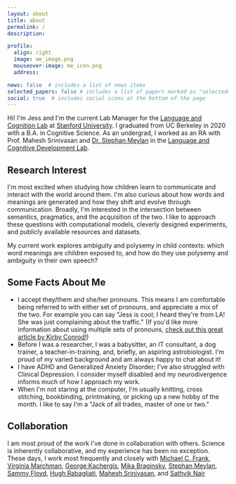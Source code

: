 ```yaml
---
layout: about
title: about
permalink: /
description:

profile:
  align: right
  image: me_image.png
  mouseover-image: me_icon.png
  address:

news: false  # includes a list of news items
selected_papers: false # includes a list of papers marked as "selected={true}"
social: true  # includes social icons at the bottom of the page
---
```


Hi! I'm Jess and I'm the current Lab Manager for the [Language and Cognition Lab](http://langcog.stanford.edu/index.html) at [Stanford University](https://www.stanford.edu/). I graduated from UC Berkeley in 2020 with a B.A. in Cognitive Science. As an undergrad, I worked as an RA with Prof. Mahesh Srinivasan and [Dr. Stephan Meylan](https://stephanmeylan.com/) in the [Language and Cognitive Development Lab](https://lcdlab.berkeley.edu/).

## Research Interest

I'm most excited when studying how children learn to communicate and interact with the world around them. I'm also curious about how words and meanings are generated and how they shift and evolve through communication. Broadly, I'm interested in the intersection between semantics, pragmatics, and the acquisition of the two. I like to approach these questions with computational models, cleverly designed experiments, and publicly available resources and datasets.

My current work explores ambiguity and polysemy in child contexts: which word meanings are children exposed to, and how do they use polysemy and ambiguity in their own speech?

## Some Facts About Me
* I accept they/them and she/her pronouns. This means I am comfortable being referred to with either set of pronouns, and appreciate a mix of the two. For example you can say "Jess is cool; I heard they're from LA! She was just complaining about the traffic." (If you'd like more information about using multiple sets of pronouns, [check out this great article by Kirby Conrod!](https://kconrod.medium.com/intermediate-pronoun-studies-multiple-pronouns-71e34cd28c54))
* Before I was a researcher, I was a babysitter, an IT consultant, a dog trainer, a teacher-in-training, and, briefly, an aspiring astrobiologist. I'm proud of my varied background and am always happy to chat about it!
* I have ADHD and Generalized Anxiety Disorder; I've also struggled with Clinical Depression. I consider myself disabled and my neurodivergence informs much of how I approach my work.
* When I'm not staring at the computer, I'm usually knitting, cross stitching, bookbinding, printmaking, or picking up a new hobby of the month. I like to say I'm a "Jack of all trades, master of one or two." <!-- Check out the "fun" section of [projects]({{ '/projects/' | relative_url }}) to see some stuff I'm up to! -->

## Collaboration

I am most proud of the work I've done in collaboration with others. Science is inherently collaborative, and my experience has been no exception. These days, I work most frequently and closely with [Michael C. Frank](https://web.stanford.edu/~mcfrank/), [Virginia Marchman](https://profiles.stanford.edu/virginia-marchman), [George Kachergis](http://www.kachergis.com/), [Mika Braginsky](https://mikabr.io/), [Stephan Meylan](https://stephanmeylan.com/), [Sammy Floyd](https://www.sammyfloyd.com/), [Hugh Rabagliati](https://www.ed.ac.uk/profile/hugh-rabagliati), [Mahesh Srinivasan](https://psychology.berkeley.edu/people/mahesh-srinivasan), and [Sathvik Nair](https://sathvikn.github.io/)

